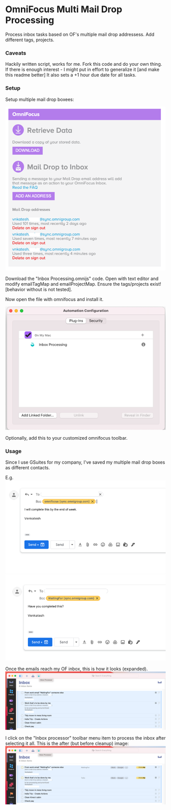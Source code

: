 # OmniFocus Multi Mail Drop Processing
Process inbox tasks based on OF's multiple mail drop addressess. Add different tags, projects.

### Caveats
Hackily written script, works for me.
Fork this code and do your own thing.
If there is enough interest - I might put in effort to generalize it [and make this readme better]
It also sets a +1 hour due date for all tasks.

### Setup
Setup multiple mail drop boxees:

![Email settings](./readme-images/email-settings.png)

Download the "Inbox Processing.omnijs" code.
Open with text editor and modify emailTagMap and emailProjectMap. Ensure the tags/projects exist! [behavior without is not tested].

Now open the file with omnifocus and install it.

![Plugin](./readme-images/plugin.png)

Optionally, add this to your customized omnifocus toolbar.
### Usage
Since I use GSuites for my company, I've saved my multiple mail drop boxes as different contacts.

E.g.
![todo-email](./readme-images/todo-email.png)
![waitingfor-email](./readme-images/waitingfor-email.png)


Once the emails reach my OF inbox, this is how it looks (expanded). 
![todo-email](./readme-images/before.png)

I click on the "Inbox processor" toolbar menu item to process the inbox after selecting it all. This is the after (but before cleanup) image:
![todo-email](./readme-images/after.png)
